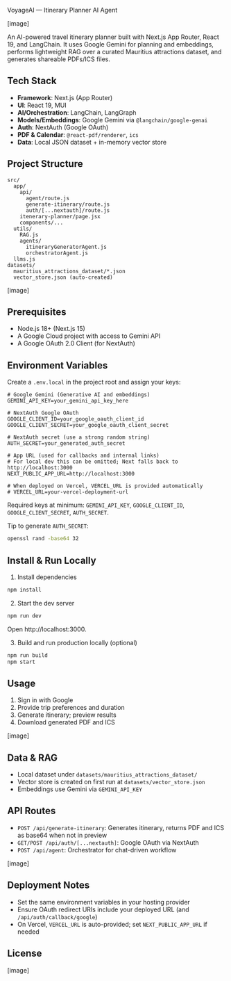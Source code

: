VoyageAI — Itinerary Planner AI Agent

[image]

An AI-powered travel itinerary planner built with Next.js App Router, React 19, and LangChain. It uses Google Gemini for planning and embeddings, performs lightweight RAG over a curated Mauritius attractions dataset, and generates shareable PDFs/ICS files.

## Tech Stack

- **Framework**: Next.js (App Router)
- **UI**: React 19, MUI
- **AI/Orchestration**: LangChain, LangGraph
- **Models/Embeddings**: Google Gemini via `@langchain/google-genai`
- **Auth**: NextAuth (Google OAuth)
- **PDF & Calendar**: `@react-pdf/renderer`, `ics`
- **Data**: Local JSON dataset + in-memory vector store

## Project Structure

```
src/
  app/
    api/
      agent/route.js
      generate-itinerary/route.js
      auth/[...nextauth]/route.js
    itenerary-planner/page.jsx
    components/...  
  utils/
    RAG.js
    agents/
      itineraryGeneratorAgent.js
      orchestratorAgent.js
  llms.js
datasets/
  mauritius_attractions_dataset/*.json
  vector_store.json (auto-created)
```

[image]

## Prerequisites

- Node.js 18+ (Next.js 15)
- A Google Cloud project with access to Gemini API
- A Google OAuth 2.0 Client (for NextAuth)

## Environment Variables

Create a `.env.local` in the project root and assign your keys:

```
# Google Gemini (Generative AI and embeddings)
GEMINI_API_KEY=your_gemini_api_key_here

# NextAuth Google OAuth
GOOGLE_CLIENT_ID=your_google_oauth_client_id
GOOGLE_CLIENT_SECRET=your_google_oauth_client_secret

# NextAuth secret (use a strong random string)
AUTH_SECRET=your_generated_auth_secret

# App URL (used for callbacks and internal links)
# For local dev this can be omitted; Next falls back to http://localhost:3000
NEXT_PUBLIC_APP_URL=http://localhost:3000

# When deployed on Vercel, VERCEL_URL is provided automatically
# VERCEL_URL=your-vercel-deployment-url
```

Required keys at minimum: `GEMINI_API_KEY`, `GOOGLE_CLIENT_ID`, `GOOGLE_CLIENT_SECRET`, `AUTH_SECRET`.

Tip to generate `AUTH_SECRET`:

```bash
openssl rand -base64 32
```

## Install & Run Locally

1) Install dependencies

```bash
npm install
```

2) Start the dev server

```bash
npm run dev
```

Open http://localhost:3000.

3) Build and run production locally (optional)

```bash
npm run build
npm start
```

## Usage

1) Sign in with Google
2) Provide trip preferences and duration
3) Generate itinerary; preview results
4) Download generated PDF and ICS

[image]

## Data & RAG

- Local dataset under `datasets/mauritius_attractions_dataset/`
- Vector store is created on first run at `datasets/vector_store.json`
- Embeddings use Gemini via `GEMINI_API_KEY`

## API Routes

- `POST /api/generate-itinerary`: Generates itinerary, returns PDF and ICS as base64 when not in preview
- `GET/POST /api/auth/[...nextauth]`: Google OAuth via NextAuth
- `POST /api/agent`: Orchestrator for chat-driven workflow

[image]

## Deployment Notes

- Set the same environment variables in your hosting provider
- Ensure OAuth redirect URIs include your deployed URL (and `/api/auth/callback/google`)
- On Vercel, `VERCEL_URL` is auto-provided; set `NEXT_PUBLIC_APP_URL` if needed

## License

[image]
